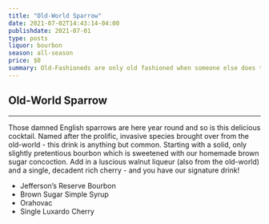 ```yaml
---
title: "Old-World Sparrow"
date: 2021-07-02T14:43:14-04:00
publishdate: 2021-07-01
type: posts
liquor: bourbon
season: all-season
price: $0
summary: Old-Fashioneds are only old fashioned when someone else does them.
---
```

## Old-World Sparrow
---
Those damned English sparrows are here year round and so is this delicious cocktail.  Named after the prolific, invasive species brought over from the old-world - this drink is anything but common.  Starting with a solid, only slightly pretentious bourbon which is sweetened with our homemade brown sugar concoction.  Add in a luscious walnut liqueur (also from the old-world) and a single, decadent rich cherry - and you have our signature drink!

* Jefferson’s Reserve Bourbon 
* Brown Sugar Simple Syrup 
* Orahovac 
* Single Luxardo Cherry